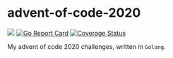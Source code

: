 # advent-of-code-2020

[![](https://github.com/cguertin14/advent-of-code-2020/workflows/CI/badge.svg)](https://github.com/cguertin14/advent-of-code-2020/actions)
[![Go Report Card](https://goreportcard.com/badge/github.com/cguertin14/advent-of-code-2020)](https://goreportcard.com/report/github.com/cguertin14/advent-of-code-2020)
[![Coverage Status](https://coveralls.io/repos/github/cguertin14/advent-of-code-2020/badge.svg?branch=master)](https://coveralls.io/github/cguertin14/advent-of-code-2020?branch=master)

My advent of code 2020 challenges, written in `Golang`.